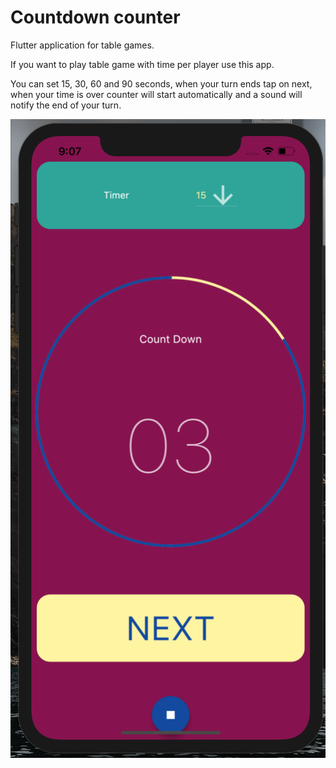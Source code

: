 # Countdown counter 

Flutter application for table games.

If you want to play table game with time per player use this app.

You can set 15, 30, 60 and 90 seconds, when your turn ends tap on next, when your time is over counter will start automatically and a sound will notify the end of your turn.

![Image](./appImage.png)